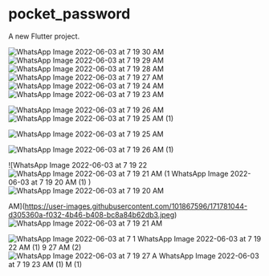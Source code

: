 # pocket_password

A new Flutter project.

![WhatsApp Image 2022-06-03 at 7 19 30 AM](https://user-images.githubusercontent.com/101867596/171780918-aae1b1fb-ecca-465c-a28a-0ce956b93351.jpeg)
![WhatsApp Image 2022-06-03 at 7 19 29 AM](https://user-images.githubusercontent.com/101867596/171780933-dbece152-558c-4be5-9340-d8d96a95e5b1.jpeg)
![WhatsApp Image 2022-06-03 at 7 19 28 AM](https://user-images.githubusercontent.com/101867596/171780942-769d447a-8a43-4716-a738-f183bd5f5e32.jpeg)
![WhatsApp Image 2022-06-03 at 7 19 27 AM](https://user-images.githubusercontent.com/101867596/171780951-ae3c4349-a5ec-421a-8850-2d25ee481bfa.jpeg)
![WhatsApp Image 2022-06-03 at 7 19 24 AM](https://user-images.githubusercontent.com/101867596/171781007-9d247e59-cd8b-49d0-a0f3-eba9dbbf208d.jpeg)
![WhatsApp Image 2022-06-03 at 7 19 23 AM](https://user-images.githubusercontent.com/101867596/171781013-eb35885b-80cd-4b8a-ac72-9c1d3f68b4c1.jpeg)


![WhatsApp Image 2022-06-03 at 7 19 26 AM](https://user-images.githubusercontent.com/101867596/171780977-61916329-0190-4bf9-bca3-974706777b4c.jpeg)
![WhatsApp Image 2022-06-03 at 7 19 25 AM (1)](https://user-images.githubusercontent.com/101867596/171781002-1473a627-5489-437f-a187-2172d3883862.jpeg)

![WhatsApp Image 2022-06-03 at 7 19 25 AM](https://user-images.githubusercontent.com/101867596/171780994-838fafaf-2306-477a-a82c-963e178df493.jpeg)

![WhatsApp Image 2022-06-03 at 7 19 26 AM (1)](https://user-images.githubusercontent.com/101867596/171780985-ab9660a2-78ad-4511-8c6b-a0b9f563d361.jpeg)

![WhatsApp Image 2022-06-03 at 7 19 22 
![WhatsApp Image 2022-06-03 at 7 19 21 AM (1
![WhatsApp Image 2022-06-03 at 7 19 20 AM (1)](https://user-images.githubusercontent.com/101867596/171781102-cde90ad1-d77e-43aa-9957-7bf8bd92801f.jpeg)
)](https://user-images.githubusercontent.com/101867596/171781070-edeee56c-da16-40bd-91e1-4c405c63eabc.jpeg)
![WhatsApp Image 2022-06-03 at 7 19 20 AM](https://user-images.githubusercontent.com/101867596/171781080-7d7f8728-4ce4-4349-a337-4e573381d173.jpeg)

AM](https://user-images.githubusercontent.com/101867596/171781044-d305360a-f032-4b46-b408-bc8a84b62db3.jpeg)
![WhatsApp Image 2022-06-03 at 7 19 21 AM](https://user-images.githubusercontent.com/101867596/171781062-c6027c2a-2885-491f-b602-6c3c0af32bb6.jpeg)


![WhatsApp Image 2022-06-03 at 7 1
![WhatsApp Image 2022-06-03 at 7 19 22 AM (1)](https://user-images.githubusercontent.com/101867596/171781054-075cdd8b-608c-47b0-b82d-08d882e17ada.jpeg)
9 27 AM (2)](https://user-images.githubusercontent.com/101867596/171780959-2756cdf4-5de6-473d-89e0-5813617bc42d.jpeg)
![WhatsApp Image 2022-06-03 at 7 19 27 A
![WhatsApp Image 2022-06-03 at 7 19 23 AM (1)](https://user-images.githubusercontent.com/101867596/171781033-77446c7c-d6a1-4d97-bb64-153f160ba290.jpeg)
M (1)](https://user-images.githubusercontent.com/101867596/171780967-ac93650b-5dad-41f4-b681-2be54de50a81.jpeg)


